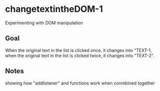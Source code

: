 # changetextintheDOM-1
Experimenting with DOM manipulation

## Goal
When the original text in the list is clicked once, it changes into "TEXT-1, when the original text in the list is clicked twice, it changes into "TEXT-2".

## Notes
showing how "addlistener" and functions work when conmbined together
